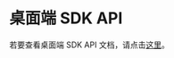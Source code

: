 # 桌面端 SDK API

若要查看桌面端 SDK API 文档，请点击[这里](https://downloads.easemob.com/doc/desktop/apidoc/index.html)。

